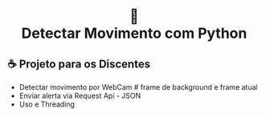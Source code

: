 <h1 align="center">
📄<br>Detectar Movimento  com Python
</h1>


## ☕ Projeto para os Discentes

* Detectar movimento por WebCam # frame de background e frame atual<br>
* Enviar alerta via Request Api - JSON <br>
* Uso e Threading<br>
